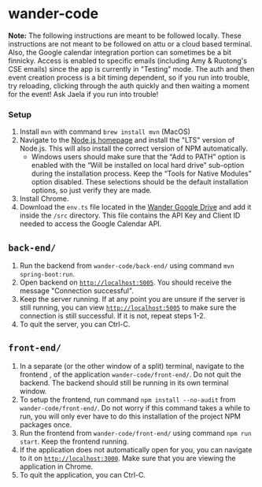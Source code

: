 # wander-code

**Note:** The following instructions are meant to be followed locally. These
instructions are not meant to be followed on attu or a cloud based terminal.
Also, the Google calendar integration portion can sometimes be a bit finnicky.
Access is enabled to specific emails (including Amy & Ruotong's CSE emails) since
the app is currently in "Testing" mode. The auth and then event creation process
is a bit timing dependent, so if you run into trouble, try reloading, clicking through
the auth quickly and then waiting a moment for the event! Ask Jaela if you run into
trouble!

### Setup
1. Install `mvn` with command `brew install mvn` (MacOS)
2. Navigate to the [Node.js homepage](https://nodejs.org/en) and install
 the "LTS" version of Node.js. This will also install the correct version of NPM
 automatically.
    - Windows users should make sure that the “Add to PATH” option is enabled with the
    “Will be installed on local hard drive” sub-option during the installation process.
    Keep the “Tools for Native Modules” option disabled. These selections should be
    the default installation options, so just verify they are made.
3. Install Chrome.
4. Download the `env.ts` file located in the [Wander Google Drive](https://drive.google.com/drive/u/0/folders/1K52nRgWxKXIJYFI0t-igm8NLXfbg7h7u)
 and add it inside the `/src` directory. This file contains the API Key and Client ID
 needed to access the Google Calendar API.

## `back-end/`
1. Run the backend from `wander-code/back-end/` using command `mvn spring-boot:run`.
2. Open backend on [`http://localhost:5005`](http://localhost:5005). You should
    receive the message "Connection successful".
3. Keep the server running. If at any point you are unsure if the server is still
    running, you can view [`http://localhost:5005`](http://localhost:5005) to
    make sure the connection is still successful. If it is not, repeat steps 1-2.
4. To quit the server, you can Ctrl-C.

## `front-end/`
1. In a separate (or the other window of a split) terminal, navigate to the frontend
, of the application `wander-code/front-end/`. Do not quit the backend. The backend
should still be running in its own terminal window.
2. To setup the frontend, run command `npm install --no-audit` from `wander-code/front-end/`.
Do not worry if this command takes a while to run, you will only ever have to do
this installation of the project NPM packages once.
3. Run the frontend from `wander-code/front-end/` using command `npm run start`. Keep
the frontend running.
4. If the application does not automatically open for you, you can navigate to it on
[`http://localhost:3000`](http://localhost:3000). Make sure that you are viewing the
application in Chrome.
4. To quit the application, you can Ctrl-C.